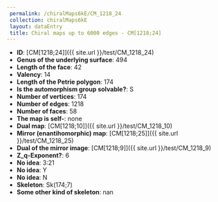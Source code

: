 ```yaml
--- 
 permalink: /chiralMaps6kE/CM_1218_24 
 collection: chiralMaps6kE
 layout: dataEntry
 title: Chiral maps up to 6000 edges - CM[1218;24]
---
```


- **ID**: [CM[1218;24]]({{ site.url }}/test/CM_1218_24)
- **Genus of the underlying surface**: 494
- **Length of the face**: 42
- **Valency**: 14
- **Length of the Petrie polygon**: 174
- **Is the automorphism group solvable?**: S
- **Number of vertices**: 174
- **Number of edges**: 1218
- **Number of faces**: 58
- **The map is self-**: none
- **Dual map**: [CM[1218;10]]({{ site.url }}/test/CM_1218_10)
- **Mirror (enantihomorphic) map**: [CM[1218;25]]({{ site.url }}/test/CM_1218_25)
- **Dual of the mirror image**: [CM[1218;9]]({{ site.url }}/test/CM_1218_9)
- **Z_q-Exponent?**: 6
- **No idea**:  3:21
- **No idea**: Y
- **No idea**: N
- **Skeleton**: Sk(174;7)
- **Some other kind of skeleton**: nan
